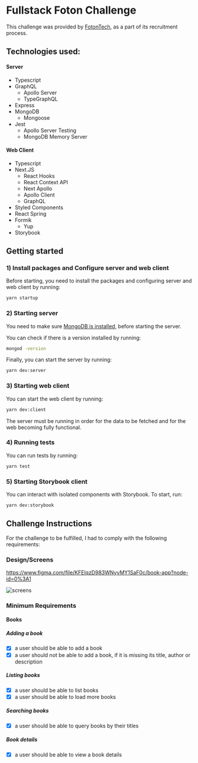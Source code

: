 # Fullstack Foton Challenge

This challenge was provided by [FotonTech](https://github.com/FotonTech), as a part of its recruitment process.

## Technologies used:

#### Server

- Typescript
- GraphQL
  - Apollo Server
  - TypeGraphQL
- Express
- MongoDB
  - Mongoose
- Jest
  - Apollo Server Testing
  - MongoDB Memory Server

#### Web Client

- Typescript
- Next.JS
  - React Hooks
  - React Context API
  - Next Apollo
  - Apollo Client
  - GraphQL
- Styled Components
- React Spring
- Formik
  - Yup
- Storybook

## Getting started

### 1) Install packages and Configure server and web client

Before starting, you need to install the packages and configuring server and web client by running:

```bash
yarn startup
```

### 2) Starting server

You need to make sure [MongoDB is installed](https://docs.mongodb.com/manual/installation/), before starting the server.

You can check if there is a version installed by running:

```bash
mongod -version
```

Finally, you can start the server by running:

```bash
yarn dev:server
```

### 3) Starting web client

You can start the web client by running:

```bash
yarn dev:client
```

The server must be running in order for the data to be fetched and for the web becoming fully functional.

### 4) Running tests

You can run tests by running:

```bash
yarn test
```

### 5) Starting Storybook client

You can interact with isolated components with Storybook. To start, run:

```bash
yarn dev:storybook
```

## Challenge Instructions

For the challenge to be fulfilled, I had to comply with the following requirements:

### Design/Screens

https://www.figma.com/file/KFElqzD983WNyvMY1SaF0c/book-app?node-id=0%3A1

![screens](https://user-images.githubusercontent.com/13947203/114562602-04ac2880-9c45-11eb-8f33-cc6637c475fb.png)

### Minimum Requirements

#### Books

##### Adding a book

- [x] a user should be able to add a book
- [x] a user should not be able to add a book, if it is missing its title, author or description

##### Listing books

- [x] a user should be able to list books
- [x] a user should be able to load more books

##### Searching books

- [x] a user should be able to query books by their titles

##### Book details

- [x] a user should be able to view a book details
